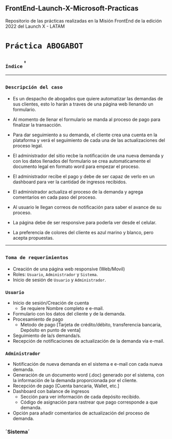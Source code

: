 ## FrontEnd-Launch-X-Microsoft-Practicas
Repositorio de las prácticas realizadas en la Misión FrontEnd de la edición 2022 del Launch X - LATAM

# `Práctica ABOGABOT`

## <sub> `Índice` </sub>'

_____________________________________________________________________________________________
## <sub> `Descripción del caso` </sub>
- Es un despacho de abogados que quiere automatizar las demandas de sus clientes, esto lo harán a traves de una página web llenando un formulario.

- Al momento de llenar el formulario se manda al proceso de pago para finalizar la transacción.

- Para dar seguimiento a su demanda, el cliente crea una cuenta en la plataforma y verá el seguimiento de cada una de las actualizaciones del proceso legal.

- El administrador del sitio recbe la notificación de una nueva demanda y con los datos llenados del formulario se crea automaticamente el documento legal en formato word para empezar el proceso.

- El administrador recibe el pago y debe de ser capaz de verlo en un dashboard para ver la cantidad de ingresos recibidos.

- El administrador actualiza el proceso de la demanda y agrega comentarios en cada paso del proceso.

- Al usuario le llegan correos de notificación para saber el avance de su proceso.

- La página debe de ser responsive para poderla ver desde el celular.

- La preferencia de colores del cliente es azul marino y blanco, pero acepta propuestas.

______________________________________________________________________________________________

## <sub> `Toma de requerimientos` </sub>
- Creación de una página web responsive (Web/Movil)
- Roles: `Usuario`, `Administrador` y `Sistema`.
- Inicio de sesión de `Usuario` y `Administrador`.

### `Usuario`
- Inicio de sesión/Creación de cuenta
  - Se requiere Nombre completo e e-mail.
- Formulario con los datos del cliente y de la demanda. 
- Procesamiento de pago
  - Metodo de pago [Tarjeta de crédito/débito, transferencia bancaria, Depósito en punto de venta]
- Seguimiento de la/s demanda/s.
- Recepción de notificaciones de actualización de la demanda vía e-mail.

### `Administrador` 
- Notificación de nueva demanda en el sistema e e-mail con cada nueva demanda.
- Generación de un documento word (.doc) generado por el sistema, con la información de la demanda proporcionada por el cliente.
- Recepción de pago [Cuenta bancaria, Wallet, etc.]
- Dashboard con balance de ingresos
  - Sección para ver información de cada depósito recibido.
  - Código de asignación para rastrear que pago corresponde a que demanda.
- Opción para añadir comentarios de actualización del proceso de demanda.

### ´Sistema´

